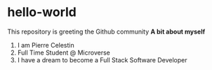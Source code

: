 # hello-world
This repository is greeting the Github community
**A bit about myself**
1. I am Pierre Celestin
2. Full Time Student @ Microverse
3. I have a dream to become a Full Stack Software Developer
